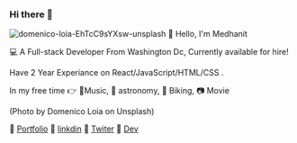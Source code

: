 ### Hi there 👋
![domenico-loia-EhTcC9sYXsw-unsplash](https://user-images.githubusercontent.com/70830116/109610278-8c593000-7afa-11eb-9344-bc3090a559f8.jpg)
:wave:
Hello, I'm Medhanit

:computer: A Full-stack Developer From Washington Dc, Currently available for hire!

Have 2 Year Experiance on  React/JavaScript/HTML/CSS .

In my free time :point_right:
:musical_score:Music, :telescope: astronomy, :bicyclist: Biking,  :camera:  Movie

(Photo by Domenico Loia on Unsplash)

:large_blue_diamond:    [Portfolio](https://developermed.com/)
:large_blue_diamond:    [linkdin](https://www.linkedin.com/in/medhanit-endale-15b7861b6/)
:large_blue_diamond:    [Twiter](https://twitter.com/home)
:large_blue_diamond:    [Dev](https://dev.to/medendale)
